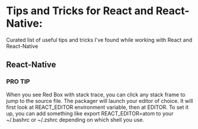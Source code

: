  # Tips and Tricks for React and React-Native: 
 
 Curated list of useful tips and tricks I've found while working with React and React-Native
 
 ## React-Native
 
 ### PRO TIP
  When you see Red Box with stack trace, you can click any
  stack frame to jump to the source file. The packager will launch your
  editor of choice. It will first look at REACT_EDITOR environment
  variable, then at EDITOR. To set it up, you can add something like
  export REACT_EDITOR=atom to your ~/.bashrc or ~/.zshrc depending on
  which shell you use.
